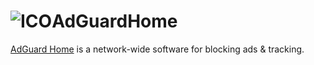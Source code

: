 # ![ICO](https://github.com/linuxserver/Heimdall-Apps/blob/master/AdGuardHome/adguardhome.png)AdGuardHome

[AdGuard Home](https://github.com/AdguardTeam/AdGuardHome) is a network-wide software for blocking ads & tracking.
